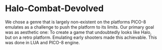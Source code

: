 # Halo-Combat-Devolved
We chose a genre that is largely non-existent on the platforms PICO-8 emulates as a challenge to push the platform to its limits. Our primary goal was as aesthetic one: 
To create a game that undoubtedly looks like Halo, but on a retro platform. Emulating early shooters made this achievable. This was done in LUA and PICO-8 engine.
